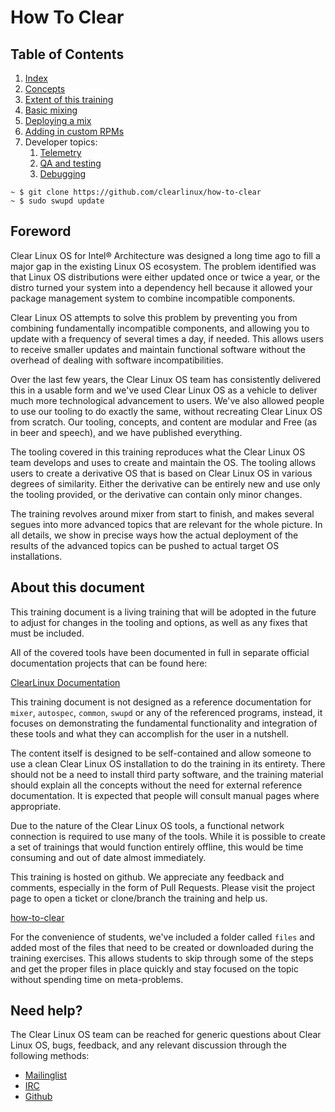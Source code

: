 
How To Clear
============

## Table of Contents

 1.  [Index](01-index.md)
 2.  [Concepts](02-concepts.md)
 3.  [Extent of this training](03-scope.md)
 4.  [Basic mixing](04-mixing.md)
 5.  [Deploying a mix](05-deploying.md)
 6.  [Adding in custom RPMs](06-rpms.md)
 7.  Developer topics:
     1.  [Telemetry](07-1-telemetry.md)
     2.  [QA and testing](07-2-qa-testing.md)
     3.  [Debugging](07-3-debugging.md)

```
~ $ git clone https://github.com/clearlinux/how-to-clear
~ $ sudo swupd update
```

## Foreword

Clear Linux OS for Intel® Architecture was designed a long time ago
to fill a major gap in the existing Linux OS ecosystem. The problem
identified was that Linux OS distributions were either updated once
or twice a year, or the distro turned your system into a dependency
hell because it allowed your package management system to combine
incompatible components.

Clear Linux OS attempts to solve this problem by preventing you from
combining fundamentally incompatible components, and allowing you to
update with a frequency of several times a day, if needed. This allows
users to receive smaller updates and maintain functional software
without the overhead of dealing with software incompatibilities.

Over the last few years, the Clear Linux OS team has consistently
delivered this in a usable form and we've used Clear Linux OS as
a vehicle to deliver much more technological advancement to users.
We've also allowed people to use our tooling to do exactly the same,
without recreating Clear Linux OS from scratch. Our tooling, concepts,
and content are modular and Free (as in beer and speech), and we have
published everything.

The tooling covered in this training reproduces what the Clear Linux
OS team develops and uses to create and maintain the OS. The tooling
allows users to create a derivative OS that is based on Clear Linux
OS in various degrees of similarity. Either the derivative can be
entirely new and use only the tooling provided, or the derivative
can contain only minor changes.

The training revolves around mixer from start to finish, and makes
several segues into more advanced topics that are relevant for the
whole picture. In all details, we show in precise ways how the actual
deployment of the results of the advanced topics can be pushed to
actual target OS installations.

## About this document

This training document is a living training that will be adopted in
the future to adjust for changes in the tooling and options, as well
as any fixes that must be included.

All of the covered tools have been documented in full in separate
official documentation projects that can be found here:

[ClearLinux Documentation](https://clearlinux.org/documentation)

This training document is not designed as a reference documentation
for `mixer`, `autospec`, `common`, `swupd` or any of the referenced
programs, instead, it focuses on demonstrating the fundamental
functionality and integration of these tools and what they can
accomplish for the user in a nutshell.

The content itself is designed to be self-contained and allow someone
to use a clean Clear Linux OS installation to do the training in its
entirety. There should not be a need to install third party software,
and the training material should explain all the concepts without
the need for external reference documentation. It is expected that
people will consult manual pages where appropriate.

Due to the nature of the Clear Linux OS tools, a functional network
connection is required to use many of the tools. While it is possible
to create a set of trainings that would function entirely offline,
this would be time consuming and out of date almost immediately.

This training is hosted on github. We appreciate any feedback and
comments, especially in the form of Pull Requests. Please visit the
project page to open a ticket or clone/branch the training and help us.

[how-to-clear](https://github.com/clearlinux/how-to-clear/)

For the convenience of students, we've included a folder called `files`
and added most of the files that need to be created or downloaded
during the training exercises. This allows students to skip through
some of the steps and get the proper files in place quickly and stay
focused on the topic without spending time on meta-problems.

## Need help?

The Clear Linux OS team can be reached for generic questions about
Clear Linux OS, bugs, feedback, and any relevant discussion through
the following methods:

* [Mailinglist](https://lists.clearlinux.org/mailman/listinfo/dev)
* [IRC](http://webchat.freenode.net?channels=%23clearlinux)
* [Github](https://github.com/clearlinux/distribution)
